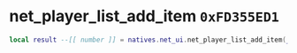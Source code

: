 # net_player_list_add_item `0xFD355ED1`

```lua
local result --[[ number ]] = natives.net_ui.net_player_list_add_item(_unk0 --[[ string ]], _unk1 --[[ number ]])
```